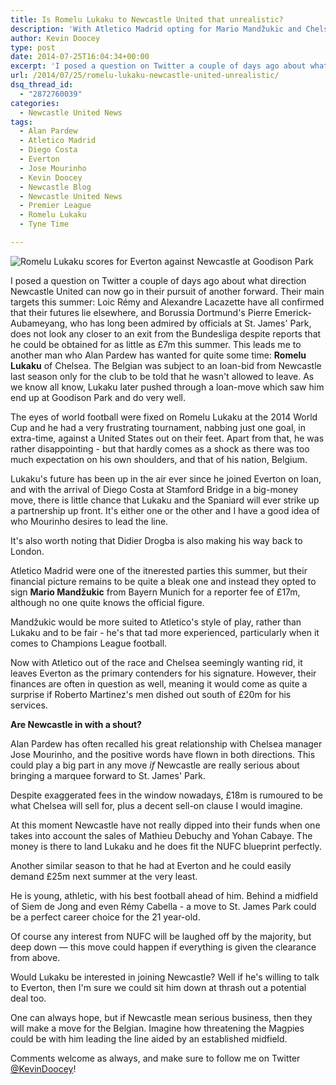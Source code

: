 ```yaml
---
title: Is Romelu Lukaku to Newcastle United that unrealistic?
description: 'With Atletico Madrid opting for Mario Mandžukic and Chelsea bringing Diego Costa to Stamford Bridge, could Romelu Lukaku potentially depart for St. James'?'
author: Kevin Doocey
type: post
date: 2014-07-25T16:04:34+00:00
excerpt: 'I posed a question on Twitter a couple of days ago about what direction Newcastle United can now go in their pursuit of another forward. Their main targets this summer: Loic Rémy and Alexandre Lacazette have..'
url: /2014/07/25/romelu-lukaku-newcastle-united-unrealistic/
dsq_thread_id:
  - "2872760039"
categories:
  - Newcastle United News
tags:
  - Alan Pardew
  - Atletico Madrid
  - Diego Costa
  - Everton
  - Jose Mourinho
  - Kevin Doocey
  - Newcastle Blog
  - Newcastle United News
  - Premier League
  - Romelu Lukaku
  - Tyne Time

---
```

![Romelu Lukaku scores for Everton against Newcastle at Goodison Park](http://www.tynetime.com/wp-content/uploads/2014/07/Romelu-Lukaku-Everton-Newcastle.jpg "Lukaku - Scoring one of many goals against Newcastle United last season")

I posed a question on Twitter a couple of days ago about what direction Newcastle United can now go in their pursuit of another forward. Their main targets this summer: Loic Rémy and Alexandre Lacazette have all confirmed that their futures lie elsewhere, and Borussia Dortmund's Pierre Emerick-Aubameyang, who has long been admired by officials at St. James' Park, does not look any closer to an exit from the Bundesliga despite reports that he could be obtained for as little as £7m this summer. This leads me to another man who Alan Pardew has wanted for quite some time: **Romelu Lukaku** of Chelsea. The Belgian was subject to an loan-bid from Newcastle last season only for the club to be told that he wasn't allowed to leave. As we know all know, Lukaku later pushed through a loan-move which saw him end up at Goodison Park and do very well.

The eyes of world football were fixed on Romelu Lukaku at the 2014 World Cup and he had a very frustrating tournament, nabbing just one goal, in extra-time, against a United States out on their feet. Apart from that, he was rather disappointing - but that hardly comes as a shock as there was too much expectation on his own shoulders, and that of his nation, Belgium.

Lukaku's future has been up in the air ever since he joined Everton on loan, and with the arrival of Diego Costa at Stamford Bridge in a big-money move, there is little chance that Lukaku and the Spaniard will ever strike up a partnership up front. It's either one or the other and I have a good idea of who Mourinho desires to lead the line.

It's also worth noting that Didier Drogba is also making his way back to London.

Atletico Madrid were one of the itnerested parties this summer, but their financial picture remains to be quite a bleak one and instead they opted to sign **Mario Mandžukic** from Bayern Munich for a reporter fee of £17m, although no one quite knows the official figure.

Mandžukic would be more suited to Atletico's style of play, rather than Lukaku and to be fair - he's that tad more experienced, particularly when it comes to Champions League football.

Now with Atletico out of the race and Chelsea seemingly wanting rid, it leaves Everton as the primary contenders for his signature. However, their finances are often in question as well, meaning it would come as quite a surprise if Roberto Martinez's men dished out south of £20m for his services.

**Are Newcastle in with a shout?**

Alan Pardew has often recalled his great relationship with Chelsea manager Jose Mourinho, and the positive words have flown in both directions. This could play a big part in any move _if_ Newcastle are really serious about bringing a marquee forward to St. James' Park.

Despite exaggerated fees in the window nowadays, £18m is rumoured to be what Chelsea will sell for, plus a decent sell-on clause I would imagine.

At this moment Newcastle have not really dipped into their funds when one takes into account the sales of Mathieu Debuchy and Yohan Cabaye. The money is there to land Lukaku and he does fit the NUFC blueprint perfectly.

Another similar season to that he had at Everton and he could easily demand £25m next summer at the very least.

He is young, athletic, with his best football ahead of him. Behind a midfield of Siem de Jong and even Rémy Cabella - a move to St. James Park could be a perfect career choice for the 21 year-old.

Of course any interest from NUFC will be laughed off by the majority, but deep down — this move could happen if everything is given the clearance from above.

Would Lukaku be interested in joining Newcastle? Well if he's willing to talk to Everton, then I'm sure we could sit him down at thrash out a potential deal too.

One can always hope, but if Newcastle mean serious business, then they will make a move for the Belgian. Imagine how threatening the Magpies could be with him leading the line aided by an established midfield.

Comments welcome as always, and make sure to follow me on Twitter [@KevinDoocey](https://twitter.com/kevindoocey "doocey twitter")!
